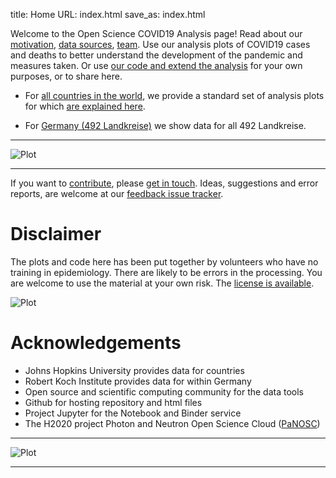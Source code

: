 title: Home
URL: index.html
save_as: index.html

Welcome to the Open Science COVID19 Analysis page! Read about our
[motivation](motivation.html), [data sources](data-sources.html), [team](team.html). Use our analysis plots of COVID19
cases and deaths to better understand the development of the pandemic and
measures taken. Or use [our code and extend the analysis](open-science.html) for your own
purposes, or to share here.

* For [all countries in the world](world.html), we provide a standard set of analysis plots for which [are explained here](plots.html).

* For [Germany (492 Landkreise)](germany.html) we show data for all 492 Landkreise.

--------------------

![Plot]({attach}iran1-cases.png)

------------------

If you want to [contribute](contribute.html), please [get in
touch](mailto:oscovidaproject@gmail.com). Ideas, suggestions and error reports,
are welcome at our 
[feedback issue tracker](https://github.com/oscovida/feedback/issues).


# Disclaimer

The plots and code here has been put together by volunteers who have no training
in epidemiology. There are likely to be errors in the processing. You are welcome
to use the material at your own risk. The [license is available](https://github.com/fangohr/coronavirus-2020/blob/master/LICENSE).

![Plot]({attach}germany-doubling-time.png)

# Acknowledgements

- Johns Hopkins University provides data for countries
- Robert Koch Institute provides data for within Germany
- Open source and scientific computing community for the data tools
- Github for hosting repository and html files
- Project Jupyter for the Notebook and Binder service
- The H2020 project Photon and Neutron Open Science Cloud ([PaNOSC](https://www.panosc.eu/))


---------------------

![Plot]({attach}belgium7.png)

-------------------------

